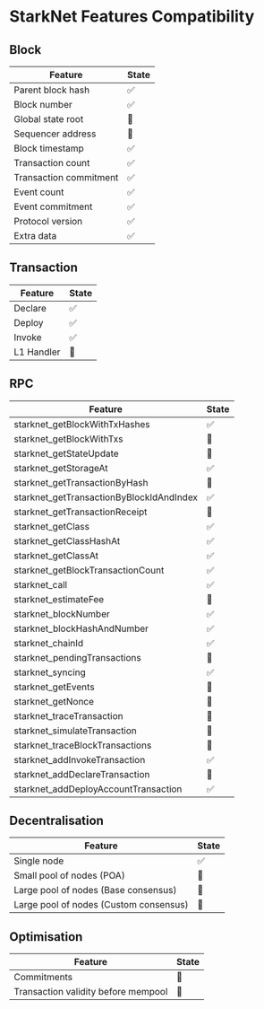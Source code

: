 # StarkNet Features Compatibility

## Block

| Feature                | State              |
| ---------------------- | ------------------ |
| Parent block hash      | :white_check_mark: |
| Block number           | :white_check_mark: |
| Global state root      | :construction:     |
| Sequencer address      | :construction:     |
| Block timestamp        | :white_check_mark: |
| Transaction count      | :white_check_mark: |
| Transaction commitment | :white_check_mark: |
| Event count            | :white_check_mark: |
| Event commitment       | :white_check_mark: |
| Protocol version       | :white_check_mark: |
| Extra data             | :white_check_mark: |

## Transaction

| Feature    | State              |
| ---------- | ------------------ |
| Declare    | :white_check_mark: |
| Deploy     | :white_check_mark: |
| Invoke     | :white_check_mark: |
| L1 Handler | :construction:     |

## RPC

| Feature                                  | State              |
| ---------------------------------------- | ------------------ |
| starknet_getBlockWithTxHashes            | :white_check_mark: |
| starknet_getBlockWithTxs                 | :construction:     |
| starknet_getStateUpdate                  | :construction:     |
| starknet_getStorageAt                    | :white_check_mark: |
| starknet_getTransactionByHash            | :construction:     |
| starknet_getTransactionByBlockIdAndIndex | :white_check_mark: |
| starknet_getTransactionReceipt           | :construction:     |
| starknet_getClass                        | :white_check_mark: |
| starknet_getClassHashAt                  | :white_check_mark: |
| starknet_getClassAt                      | :white_check_mark: |
| starknet_getBlockTransactionCount        | :white_check_mark: |
| starknet_call                            | :white_check_mark: |
| starknet_estimateFee                     | :construction:     |
| starknet_blockNumber                     | :white_check_mark: |
| starknet_blockHashAndNumber              | :white_check_mark: |
| starknet_chainId                         | :white_check_mark: |
| starknet_pendingTransactions             | :construction:     |
| starknet_syncing                         | :white_check_mark: |
| starknet_getEvents                       | :construction:     |
| starknet_getNonce                        | :construction:     |
| starknet_traceTransaction                | :construction:     |
| starknet_simulateTransaction             | :construction:     |
| starknet_traceBlockTransactions          | :construction:     |
| starknet_addInvokeTransaction            | :white_check_mark: |
| starknet_addDeclareTransaction           | :construction:     |
| starknet_addDeployAccountTransaction     | :white_check_mark: |

## Decentralisation

| Feature                                | State              |
| -------------------------------------- | ------------------ |
| Single node                            | :white_check_mark: |
| Small pool of nodes (POA)              | :construction:     |
| Large pool of nodes (Base consensus)   | :construction:     |
| Large pool of nodes (Custom consensus) | :construction:     |

## Optimisation

| Feature                             | State          |
| ----------------------------------- | -------------- |
| Commitments                         | :construction: |
| Transaction validity before mempool | :construction: |
